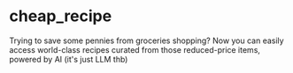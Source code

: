 # cheap_recipe
Trying to save some pennies from groceries shopping? Now you can easily access world-class recipes curated from those reduced-price items, powered by AI (it's just LLM thb)
